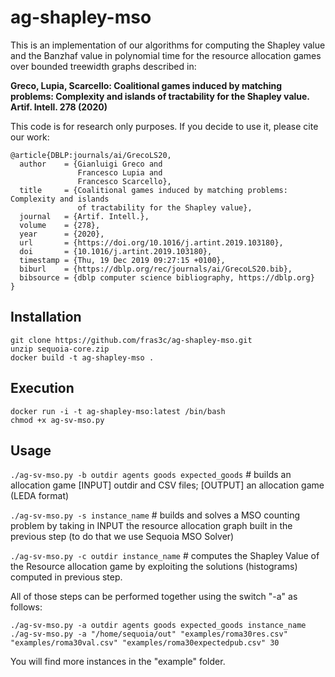 # ag-shapley-mso
This is an implementation of our algorithms for computing the Shapley value and the Banzhaf value in polynomial time for the resource allocation games over bounded treewidth graphs described in:

**Greco, Lupia, Scarcello: Coalitional games induced by matching problems: Complexity and islands of tractability for the Shapley value. Artif. Intell. 278 (2020)**

This code is for research only purposes. If you decide to use it, please cite our work:
```
@article{DBLP:journals/ai/GrecoLS20,
  author    = {Gianluigi Greco and
               Francesco Lupia and
               Francesco Scarcello},
  title     = {Coalitional games induced by matching problems: Complexity and islands
               of tractability for the Shapley value},
  journal   = {Artif. Intell.},
  volume    = {278},
  year      = {2020},
  url       = {https://doi.org/10.1016/j.artint.2019.103180},
  doi       = {10.1016/j.artint.2019.103180},
  timestamp = {Thu, 19 Dec 2019 09:27:15 +0100},
  biburl    = {https://dblp.org/rec/journals/ai/GrecoLS20.bib},
  bibsource = {dblp computer science bibliography, https://dblp.org}
}
```
## Installation
```
git clone https://github.com/fras3c/ag-shapley-mso.git
unzip sequoia-core.zip
docker build -t ag-shapley-mso .
```
## Execution
```
docker run -i -t ag-shapley-mso:latest /bin/bash
chmod +x ag-sv-mso.py
```
## Usage
```./ag-sv-mso.py -b outdir agents goods expected_goods``` # builds an allocation game [INPUT] outdir and CSV files; [OUTPUT] an allocation game (LEDA format)

```./ag-sv-mso.py -s instance_name``` # builds and solves a MSO counting problem by taking in INPUT the resource allocation graph built in the previous step (to do that we use Sequoia MSO Solver)

```./ag-sv-mso.py -c outdir instance_name``` # computes the Shapley Value of the Resource allocation game by exploiting the solutions (histograms) computed in previous step.

All of those steps can be performed together using the switch "-a" as follows:

```
./ag-sv-mso.py -a outdir agents goods expected_goods instance_name
./ag-sv-mso.py -a "/home/sequoia/out" "examples/roma30res.csv" "examples/roma30val.csv" "examples/roma30expectedpub.csv" 30
```
You will find more instances in the "example" folder.
